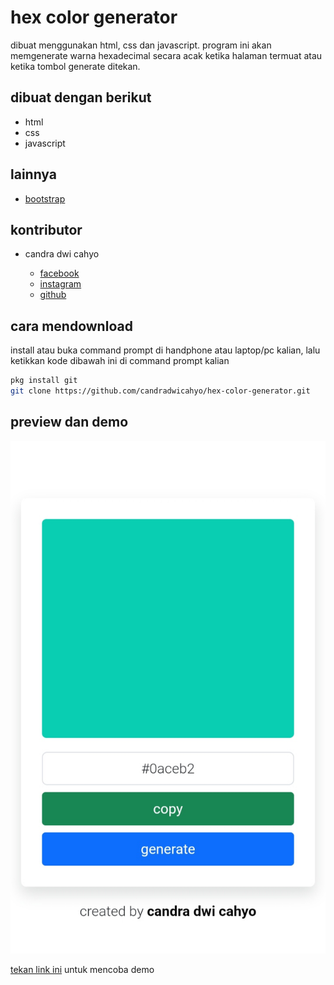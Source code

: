 # hex color generator

dibuat menggunakan html, css dan javascript. program ini akan memgenerate warna hexadecimal secara acak ketika halaman termuat atau ketika tombol generate ditekan.

## dibuat dengan berikut

* html
* css
* javascript

## lainnya

* [bootstrap](https://getbootstrap.com)

## kontributor 

* candra dwi cahyo

  * [facebook](https://facebook.com/candradwicahyo18)
  * [instagram](https://instagram.com/candradwicahyo18)
  * [github](https://github.com/candradwicahyo)

## cara mendownload

install atau buka command prompt di handphone atau laptop/pc kalian, lalu ketikkan kode dibawah ini di command prompt kalian

```bash
pkg install git
git clone https://github.com/candradwicahyo/hex-color-generator.git 
```

## preview dan demo 

![preview](https://github.com/candradwicahyo/hex-color-generator/blob/master/image.jpg)

[tekan link ini](https://candradwicahyo.github.io/hex-color-generator) untuk mencoba demo
